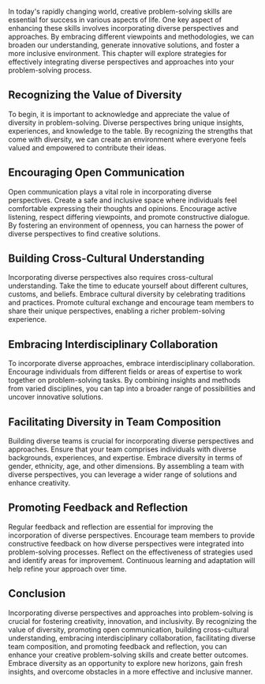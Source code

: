 
In today's rapidly changing world, creative problem-solving skills are essential for success in various aspects of life. One key aspect of enhancing these skills involves incorporating diverse perspectives and approaches. By embracing different viewpoints and methodologies, we can broaden our understanding, generate innovative solutions, and foster a more inclusive environment. This chapter will explore strategies for effectively integrating diverse perspectives and approaches into your problem-solving process.

## Recognizing the Value of Diversity

To begin, it is important to acknowledge and appreciate the value of diversity in problem-solving. Diverse perspectives bring unique insights, experiences, and knowledge to the table. By recognizing the strengths that come with diversity, we can create an environment where everyone feels valued and empowered to contribute their ideas.

## Encouraging Open Communication

Open communication plays a vital role in incorporating diverse perspectives. Create a safe and inclusive space where individuals feel comfortable expressing their thoughts and opinions. Encourage active listening, respect differing viewpoints, and promote constructive dialogue. By fostering an environment of openness, you can harness the power of diverse perspectives to find creative solutions.

## Building Cross-Cultural Understanding

Incorporating diverse perspectives also requires cross-cultural understanding. Take the time to educate yourself about different cultures, customs, and beliefs. Embrace cultural diversity by celebrating traditions and practices. Promote cultural exchange and encourage team members to share their unique perspectives, enabling a richer problem-solving experience.

## Embracing Interdisciplinary Collaboration

To incorporate diverse approaches, embrace interdisciplinary collaboration. Encourage individuals from different fields or areas of expertise to work together on problem-solving tasks. By combining insights and methods from varied disciplines, you can tap into a broader range of possibilities and uncover innovative solutions.

## Facilitating Diversity in Team Composition

Building diverse teams is crucial for incorporating diverse perspectives and approaches. Ensure that your team comprises individuals with diverse backgrounds, experiences, and expertise. Embrace diversity in terms of gender, ethnicity, age, and other dimensions. By assembling a team with diverse perspectives, you can leverage a wider range of solutions and enhance creativity.

## Promoting Feedback and Reflection

Regular feedback and reflection are essential for improving the incorporation of diverse perspectives. Encourage team members to provide constructive feedback on how diverse perspectives were integrated into problem-solving processes. Reflect on the effectiveness of strategies used and identify areas for improvement. Continuous learning and adaptation will help refine your approach over time.

## Conclusion

Incorporating diverse perspectives and approaches into problem-solving is crucial for fostering creativity, innovation, and inclusivity. By recognizing the value of diversity, promoting open communication, building cross-cultural understanding, embracing interdisciplinary collaboration, facilitating diverse team composition, and promoting feedback and reflection, you can enhance your creative problem-solving skills and create better outcomes. Embrace diversity as an opportunity to explore new horizons, gain fresh insights, and overcome obstacles in a more effective and inclusive manner.
